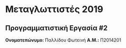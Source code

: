 # Μεταγλωττιστές 2019
## Προγραμματιστική Εργασία #2

**Ονοματεπώνυμο:** Παλλίδου Φωτεινή
**Α.Μ.:** Π2014201


